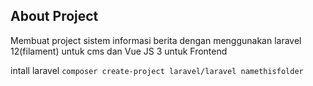 ## About Project

Membuat project sistem informasi berita dengan menggunakan laravel 12(filament) untuk cms dan Vue JS 3 untuk Frontend

intall laravel
``
composer create-project laravel/laravel namethisfolder
``